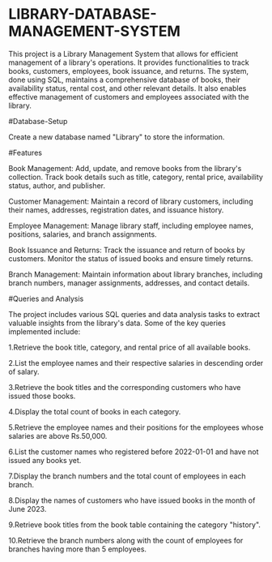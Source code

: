 # LIBRARY-DATABASE-MANAGEMENT-SYSTEM
This project is a Library Management System that allows for efficient management of a library's operations. It provides functionalities to track books, customers, employees, book issuance, and returns. The system, done using SQL, maintains a comprehensive database of books, their availability status, rental cost, and other relevant details. It also enables effective management of customers and employees associated with the library.

#Database-Setup

Create a new database named "Library" to store the information.

#Features

Book Management: Add, update, and remove books from the library's collection. Track book details such as title, category, rental price, availability status, author, and publisher.

Customer Management: Maintain a record of library customers, including their names, addresses, registration dates, and issuance history.

Employee Management: Manage library staff, including employee names, positions, salaries, and branch assignments.

Book Issuance and Returns: Track the issuance and return of books by customers. Monitor the status of issued books and ensure timely returns.

Branch Management: Maintain information about library branches, including branch numbers, manager assignments, addresses, and contact details.

#Queries and Analysis

The project includes various SQL queries and data analysis tasks to extract valuable insights from the library's data. Some of the key queries implemented include:

1.Retrieve the book title, category, and rental price of all available books.

2.List the employee names and their respective salaries in descending order of salary.

3.Retrieve the book titles and the corresponding customers who have issued those books.

4.Display the total count of books in each category.

5.Retrieve the employee names and their positions for the employees whose salaries are above Rs.50,000.

6.List the customer names who registered before 2022-01-01 and have not issued any books yet.

7.Display the branch numbers and the total count of employees in each branch.

8.Display the names of customers who have issued books in the month of June 2023.

9.Retrieve book titles from the book table containing the category "history".

10.Retrieve the branch numbers along with the count of employees for branches having more than 5 employees.
